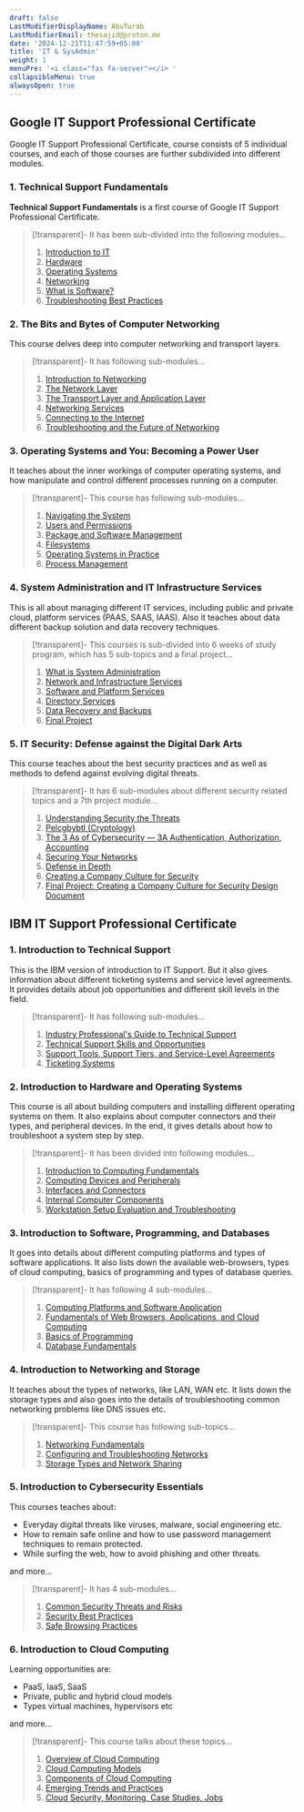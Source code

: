 ```yaml
---
draft: false
LastModifierDisplayName: AbuTurab
LastModifierEmail: thesajid@proton.me
date: '2024-12-21T11:47:59+05:00'
title: 'IT & SysAdmin'
weight: 1
menuPre: '<i class="fas fa-server"></i> '
collapsibleMenu: true
alwaysOpen: true
---
```


## Google IT Support Professional Certificate
Google IT Support Professional Certificate, course consists of 5 individual courses, and each of those courses are further subdivided into different modules.

### 1. Technical Support Fundamentals

**Technical Support Fundamentals** is a first course of Google IT Support Professional Certificate.

> [!transparent]- It has been sub-divided into the following modules...
>
> 1. [Introduction to IT](/it-and-sysadmin/google-it-support/technical-support-fundamentals/introduction-to-it/)
> 2. [Hardware](/it-and-sysadmin/google-it-support/technical-support-fundamentals/hardware/)
> 3. [Operating Systems](/it-and-sysadmin/google-it-support/technical-support-fundamentals/operating-system/)
> 4. [Networking](/it-and-sysadmin/google-it-support/technical-support-fundamentals/networking/)
> 5. [What is Software?](/it-and-sysadmin/google-it-support/technical-support-fundamentals/software/)
> 6. [Troubleshooting Best Practices](/it-and-sysadmin/google-it-support/technical-support-fundamentals/troubleshooting/)

### 2. The Bits and Bytes of Computer Networking

This course delves deep into computer networking and transport layers.

> [!transparent]- It has following sub-modules...
> 
> 1. [Introduction to Networking](/it-and-sysadmin/google-it-support/bits-and-bytes-of-computer-networking/introduction-to-networking/)
> 2. [The Network Layer](/it-and-sysadmin/google-it-support/bits-and-bytes-of-computer-networking/the-network-layer/)
> 3. [The Transport Layer and Application Layer](/it-and-sysadmin/google-it-support/bits-and-bytes-of-computer-networking/transport-layer-and-application-layer/)
> 4. [Networking Services](/it-and-sysadmin/google-it-support/bits-and-bytes-of-computer-networking/networking-services)
> 5. [Connecting to the Internet](/it-and-sysadmin/google-it-support/bits-and-bytes-of-computer-networking/connecting-to-the-internet)
> 6. [Troubleshooting and the Future of Networking](/it-and-sysadmin/google-it-support/bits-and-bytes-of-computer-networking/troubleshooting-and-the-future-of-networking)

### 3. Operating Systems and You: Becoming a Power User

It teaches about the inner workings of computer operating systems, and how manipulate and control different processes running on a computer.

> [!transparent]- This course has following sub-modules...
>
> 1. [Navigating the System](/it-and-sysadmin/google-it-support/operating-systems-and-you/navigating-the-system)
> 2. [Users and Permissions](/it-and-sysadmin/google-it-support/operating-systems-and-you/users-and-permissions)
> 3. [Package and Software Management](/it-and-sysadmin/google-it-support/operating-systems-and-you/package-and-software-management)
> 4. [Filesystems](/it-and-sysadmin/google-it-support/operating-systems-and-you/filesystems)
> 5. [Operating Systems in Practice](/it-and-sysadmin/google-it-support/operating-systems-and-you/operating-systems-in-practice)
> 6. [Process Management](/it-and-sysadmin/google-it-support/operating-systems-and-you/process-management)

### 4. System Administration and IT Infrastructure Services

This is all about managing different IT services, including public and private cloud, platform services (PAAS, SAAS, IAAS). Also it teaches about data different backup solution and data recovery techniques.

> [!transparent]- This courses is sub-divided into 6 weeks of study program, which has 5 sub-topics and a final project...
>
> 1. [What is System Administration](/it-and-sysadmin/google-it-support/sysadmin-and-it-infrastructure-services/what-is-system-administration)
> 2. [Network and Infrastructure Services](/it-and-sysadmin/google-it-support/sysadmin-and-it-infrastructure-services/network-and-infrastructure-services)
> 3. [Software and Platform Services](/it-and-sysadmin/google-it-support/sysadmin-and-it-infrastructure-services/software-and-platform-services)
> 4. [Directory Services](/it-and-sysadmin/google-it-support/sysadmin-and-it-infrastructure-services/directory-services)
> 5. [Data Recovery and Backups](/it-and-sysadmin/google-it-support/sysadmin-and-it-infrastructure-services/data-recovery-and-backups)
> 6. [Final Project](/it-and-sysadmin/google-it-support/sysadmin-and-it-infrastructure-services/sysadmin-and-it-infrastructure-services-final-project)

### 5. IT Security: Defense against the Digital Dark Arts

This course teaches about the best security practices and as well as methods to defend against evolving digital threats.

> [!transparent]- It has 6 sub-modules about different security related topics and a 7th project module...
>
> 1. [Understanding Security the Threats](/it-and-sysadmin/google-it-support/it-security/understanding-the-security-threats)
> 2. [Pelcgbybtl (Cryptology)](/it-and-sysadmin/google-it-support/it-security/pelcgbybtl)
> 3. [The 3 As of Cybersecurity — 3A Authentication, Authorization, Accounting](/it-and-sysadmin/google-it-support/it-security/the-3as-of-cybersecurity)
> 4. [Securing Your Networks](/it-and-sysadmin/google-it-support/it-security/securing-your-networks)
> 5. [Defense in Depth](/it-and-sysadmin/google-it-support/it-security/defense-in-depth)
> 6. [Creating a Company Culture for Security](/it-and-sysadmin/google-it-support/it-security/creating-a-company-culture-for-security)
> 7. [Final Project: Creating a Company Culture for Security Design Document](/it-and-sysadmin/google-it-support/it-security/creating-a-company-culture-for-security-design-document)

## IBM IT Support Professional Certificate

### 1. Introduction to Technical Support

This is the IBM version of introduction to IT Support. But it also gives information about different ticketing systems and service level agreements. It provides details about job opportunities and different skill levels in the field.

> [!transparent]- It has following sub-modules...
>
> 1. [Industry Professional's Guide to Technical Support](/it-and-sysadmin/ibm-it-support/introduction-to-technical-support/industry-professionals-guide-to-technical-support)
> 2. [Technical Support Skills and Opportunities](/it-and-sysadmin/ibm-it-support/introduction-to-technical-support/technical-support-skills-and-opportunities)
> 3. [Support Tools, Support Tiers, and Service-Level Agreements](/it-and-sysadmin/ibm-it-support/introduction-to-technical-support/support-tools-support-tiers-and-service-level-agreements)
> 4. [Ticketing Systems](/it-and-sysadmin/ibm-it-support/introduction-to-technical-support/ticketing-systems)

### 2. Introduction to Hardware and Operating Systems

This course is all about building computers and installing different operating systems on them. It also explains about computer connectors and their types, and peripheral devices. In the end, it gives details about how to troubleshoot a system step by step.

> [!transparent]- It has been divided into following modules...
>
> 1. [Introduction to Computing Fundamentals](/it-and-sysadmin/ibm-it-support/intro-to-hardware-and-os/introduction-to-computing-fundamentals)
> 2. [Computing Devices and Peripherals](/it-and-sysadmin/ibm-it-support/intro-to-hardware-and-os/computing-devices-and-peripherals)
> 3. [Interfaces and Connectors](/it-and-sysadmin/ibm-it-support/intro-to-hardware-and-os/interfaces-and-connectors)
> 4. [Internal Computer Components](/it-and-sysadmin/ibm-it-support/intro-to-hardware-and-os/internal-computer-components)
> 5. [Workstation Setup Evaluation and Troubleshooting](/it-and-sysadmin/ibm-it-support/intro-to-hardware-and-os/workstation-setup-evaluation-and-troubleshooting)

### 3. Introduction to Software, Programming, and Databases

It goes into details about different computing platforms and types of software applications. It also lists down the available web-browsers, types of cloud computing, basics of programming and types of database queries.

> [!transparent]- It has following 4 sub-modules...
>
> 1. [Computing Platforms and Software Application](/it-and-sysadmin/ibm-it-support/intro-to-software-programming-and-databases/computing-platforms-and-software-application)
> 2. [Fundamentals of Web Browsers, Applications, and Cloud Computing](/it-and-sysadmin/ibm-it-support/intro-to-software-programming-and-databases/fundamentals-of-web-browsers-applications-and-cloud-computing)
> 3. [Basics of Programming](/it-and-sysadmin/ibm-it-support/intro-to-software-programming-and-databases/basics-of-programming)
> 4. [Database Fundamentals](/it-and-sysadmin/ibm-it-support/intro-to-software-programming-and-databases/database-fundamentals)

### 4. Introduction to Networking and Storage

It teaches about the types of networks, like LAN, WAN etc. It lists down the storage types and also goes into the details of troubleshooting common networking problems like DNS issues etc.

>[!transparent]- This course has following sub-topics...
>
> 1. [Networking Fundamentals](/it-and-sysadmin/ibm-it-support/intro-to-networking-and-storage/networking-fundamentals)
> 2. [Configuring and Troubleshooting Networks](/it-and-sysadmin/ibm-it-support/intro-to-networking-and-storage/configuring-and-troubleshooting-networks)
> 3. [Storage Types and Network Sharing](/it-and-sysadmin/ibm-it-support/intro-to-networking-and-storage/storage-types-and-network-sharing)

### 5. Introduction to Cybersecurity Essentials

This courses teaches about:

- Everyday digital threats like viruses, malware, social engineering etc.
- How to remain safe online and how to use password management techniques to remain protected.
- While surfing the web, how to avoid phishing and other threats.

and more...

>[!transparent]- It has 4 sub-modules...
>
> 1. [Common Security Threats and Risks](/it-and-sysadmin/ibm-it-support/intro-to-cybersecurity-essentials/common-security-threats-and-risks)
> 2. [Security Best Practices](/it-and-sysadmin/ibm-it-support/intro-to-cybersecurity-essentials/security-best-practices)
> 3. [Safe Browsing Practices](/it-and-sysadmin/ibm-it-support/intro-to-cybersecurity-essentials/safe-browsing-practices)

### 6. Introduction to Cloud Computing

Learning opportunities are:
- PaaS, IaaS, SaaS
- Private, public and hybrid cloud models
- Types virtual machines, hypervisors etc

and more...

>[!transparent]- This course talks about these topics...
>
> 1. [Overview of Cloud Computing](/it-and-sysadmin/ibm-it-support/intro-to-cloud-computing/overview-of-cloud-computing)
> 2. [Cloud Computing Models](/it-and-sysadmin/ibm-it-support/intro-to-cloud-computing/cloud-computing-models)
> 3. [Components of Cloud Computing](/it-and-sysadmin/ibm-it-support/intro-to-cloud-computing/components-of-cloud-computing)
> 4. [Emerging Trends and Practices](/it-and-sysadmin/ibm-it-support/intro-to-cloud-computing/emerging-trends-and-practices)
> 5. [Cloud Security, Monitoring, Case Studies, Jobs](/it-and-sysadmin/ibm-it-support/intro-to-cloud-computing/cloud-security-monitoring-case-studies-jobs)
